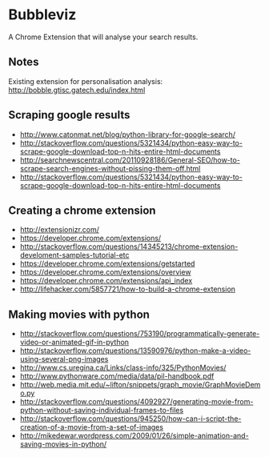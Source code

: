 Bubbleviz
=========

A Chrome Extension that will analyse your search results.



## Notes


Existing extension for personalisation analysis: http://bobble.gtisc.gatech.edu/index.html





## Scraping google results
 * http://www.catonmat.net/blog/python-library-for-google-search/
 * http://stackoverflow.com/questions/5321434/python-easy-way-to-scrape-google-download-top-n-hits-entire-html-documents
 * http://searchnewscentral.com/20110928186/General-SEO/how-to-scrape-search-engines-without-pissing-them-off.html
 * http://stackoverflow.com/questions/5321434/python-easy-way-to-scrape-google-download-top-n-hits-entire-html-documents

## Creating a chrome extension
 * http://extensionizr.com/
 * https://developer.chrome.com/extensions/
 * http://stackoverflow.com/questions/14345213/chrome-extension-develoment-samples-tutorial-etc
 * https://developer.chrome.com/extensions/getstarted
 * https://developer.chrome.com/extensions/overview
 * https://developer.chrome.com/extensions/api_index
 * http://lifehacker.com/5857721/how-to-build-a-chrome-extension

## Making movies with python

 * http://stackoverflow.com/questions/753190/programmatically-generate-video-or-animated-gif-in-python
 * http://stackoverflow.com/questions/13590976/python-make-a-video-using-several-png-images
 * http://www.cs.uregina.ca/Links/class-info/325/PythonMovies/
 * http://www.pythonware.com/media/data/pil-handbook.pdf
 * http://web.media.mit.edu/~lifton/snippets/graph_movie/GraphMovieDemo.py
 * http://stackoverflow.com/questions/4092927/generating-movie-from-python-without-saving-individual-frames-to-files
 * http://stackoverflow.com/questions/945250/how-can-i-script-the-creation-of-a-movie-from-a-set-of-images
 * http://mikedewar.wordpress.com/2009/01/26/simple-animation-and-saving-movies-in-python/
